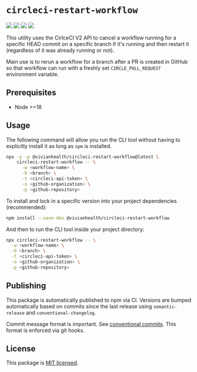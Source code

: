 # `circleci-restart-workflow`

![](https://img.shields.io/npm/v/@vivianhealth/circleci-restart-workflow?v=20230303)
![](https://img.shields.io/github/package-json/v/nursefly/circleci-restart-workflow?v=20230303)
![](https://img.shields.io/node/v/@vivianhealth/circleci-restart-workflow?v=20230303)
![](https://img.shields.io/npm/types/@vivianhealth/circleci-restart-workflow?v=20230303)

This utility uses the CirlceCI V2 API to cancel a workflow running for a specific
HEAD commit on a specific branch if it's running and then restart it (regardless
of it was already running or not).

Main use is to rerun a workflow for a branch after a PR is created in GitHub
so that workflow can run with a freshly set `CIRCLE_PULL_REQUEST` environment
variable.

## Prerequisites

- Node >=18

## Usage

The following command will allow you run the CLI tool without having to explicitly
install it as long as `npm` is installed.

```bash
npx -y -p @vivianhealth/circleci-restart-workflow@latest \
    circleci-restart-workflow -- \
      -w <workflow-name> \
      -b <branch> \
      -t <circleci-api-token> \
      -o <github-organization> \
      -p <github-repository>
```

To install and lock in a specific version into your project dependencies (recommended):

```bash
npm install --save-dev @vivianhealth/circleci-restart-workflow
```

And then to run the CLI tool inside your project directory:

```bash
npx circleci-restart-workflow -- \
  -w <workflow-name> \
  -b <branch> \
  -t <circleci-api-token> \
  -o <github-organization> \
  -p <github-repository>
```

## Publishing

This package is automatically published to npm via CI. Versions are bumped automatically based on commits
since the last release using `semantic-release` and `conventional-changelog`.

Commit message format is important. See [conventional commits](https://www.conventionalcommits.org/en/v1.0.0/).
This format is enforced via git hooks.

## License

This package is [MIT licensed](./LICENSE).
